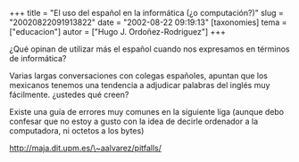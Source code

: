 +++
title = "El uso del español en la informática (¿o computación?)"
slug = "20020822091913822"
date = "2002-08-22 09:19:13"
[taxonomies]
tema = ["educacion"]
autor = ["Hugo J. Ordoñez-Rodriguez"]
+++

¿Qué opinan de utilizar más el español cuando nos expresamos en términos
de informática?

Varias largas conversaciones con colegas españoles, apuntan que los
mexicanos tenemos una tendencia a adjudicar palabras del inglés muy
fácilmente. ¿ustedes qué creen?

Existe una guía de errores muy comunes en la siguiente liga (aunque debo
confesar que no estoy a gusto con la idea de decirle ordenador a la
computadora, ni octetos a los bytes)

http://maja.dit.upm.es/\~aalvarez/pitfalls/

